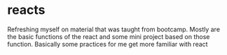 # reacts
Refreshing myself on material that was taught from bootcamp. Mostly are the basic functions of the react and some mini project based on those function. Basically some practices for me get more familiar with react
